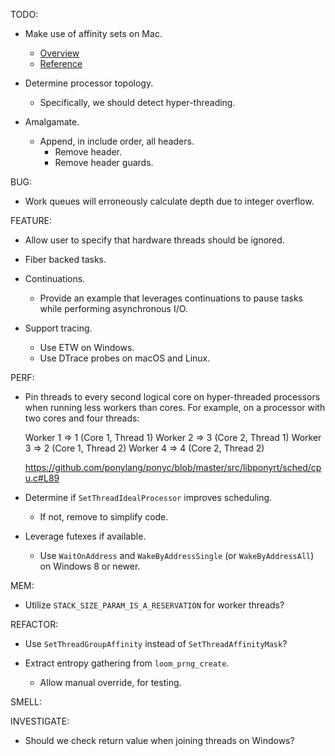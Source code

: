 TODO:

* Make use of affinity sets on Mac.
  * [Overview](http://superuser.com/questions/149312)
  * [Reference](http://yyshen.github.io/2015/01/18/binding_threads_to_cores_osx.html)

* Determine processor topology.
  * Specifically, we should detect hyper-threading.

* Amalgamate.
  * Append, in include order, all headers.
    * Remove header.
    * Remove header guards.

BUG:

* Work queues will erroneously calculate depth due to integer overflow. 

FEATURE:

* Allow user to specify that hardware threads should be ignored.

* Fiber backed tasks.

* Continuations.
  * Provide an example that leverages continuations to pause tasks while performing asynchronous I/O.

* Support tracing.
  * Use ETW on Windows.
  * Use DTrace probes on macOS and Linux.

PERF:

* Pin threads to every second logical core on hyper-threaded processors when running less workers than cores. For example, on a processor with two cores and four threads:

  Worker 1 => 1 (Core 1, Thread 1)
  Worker 2 => 3 (Core 2, Thread 1)
  Worker 3 => 2 (Core 1, Thread 2)
  Worker 4 => 4 (Core 2, Thread 2)

  https://github.com/ponylang/ponyc/blob/master/src/libponyrt/sched/cpu.c#L89

* Determine if `SetThreadIdealProcessor` improves scheduling.
  * If not, remove to simplify code.

* Leverage futexes if available.
  * Use `WaitOnAddress` and `WakeByAddressSingle` (or `WakeByAddressAll`) on Windows 8 or newer.

MEM:

* Utilize `STACK_SIZE_PARAM_IS_A_RESERVATION` for worker threads?

REFACTOR:

* Use `SetThreadGroupAffinity` instead of `SetThreadAffinityMask`?

* Extract entropy gathering from `loom_prng_create`.
  * Allow manual override, for testing.

SMELL:

INVESTIGATE:

* Should we check return value when joining threads on Windows?

